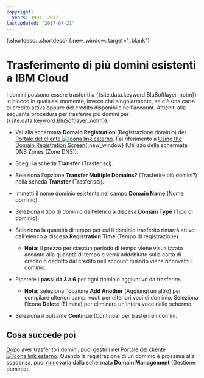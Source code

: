 ```yaml
---
copyright:
  years: 1994, 2017
lastupdated: "2017-07-21"
---
```


{:shortdesc: .shortdesc}
{:new_window: target="_blank"}

# Trasferimento di più domini esistenti a IBM Cloud

I domini possono essere trasferiti a {{site.data.keyword.BluSoftlayer_notm}} in blocco in qualsiasi momento, invece che singolarmente, se c'è una carta di credito attiva oppure del credito disponibile nell'account. Attieniti alla seguente procedura per trasferire più domini per {{site.data.keyword.BluSoftlayer_notm}}.

* Vai alla schermata **Domain Registration** (Registrazione dominio) del [Portale del cliente ![Icona link esterno](../../icons/launch-glyph.svg "Icona link esterno")](https://control.softlayer.com/). Fai riferimento a [Using the Domain Registration Screen](use-domain-reg-screen.html){:new_window} (Utilizzo della schermata DNS Zones (Zone DNS)).
* Scegli la scheda **Transfer** (Trasferisci).
* Seleziona l'opzione **Transfer Multiple Domains?** (Trasferire più domini?) nella scheda **Transfer** (Trasferisci).
* Immetti il nome dominio esistente nel campo **Domain Name** (Nome dominio).
* Seleziona il tipo di dominio dall'elenco a discesa **Domain Type** (Tipo di dominio).
* Seleziona la quantità di tempo per cui il dominio trasferito rimarrà attivo dall'elenco a discesa **Registration Time** (Tempo di registrazione).

  * **Nota:** il prezzo per ciascun periodo di tempo viene visualizzato accanto alla quantità di tempo e verrà addebitato sulla carta di credito o dedotto dal credito nell'account quando viene rinnovato il dominio.

* Ripetere i **passi da 3 a 6** per ogni dominio aggiuntivo da trasferire.

  * **Nota:** seleziona l'opzione **Add Another** (Aggiungi un altro) per compilare ulteriori campi vuoti per ulteriori voci di dominio. Seleziona l'icona **Delete** (Elimina) per eliminare un'intera voce dallo schermo.

* Seleziona il pulsante **Continue** (Continua) per trasferire i domini.

## Cosa succede poi

Dopo aver trasferito i domini, puoi gestirli nel [Portale del cliente ![Icona link esterno](../../icons/launch-glyph.svg "Icona link esterno")](https://control.softlayer.com/). Quando la registrazione di un dominio è prossima alla scadenza, puoi [rinnovarla](renew-multiple-existing-domains.html) dalla schermata **Domain Management** (Gestione dominio).
